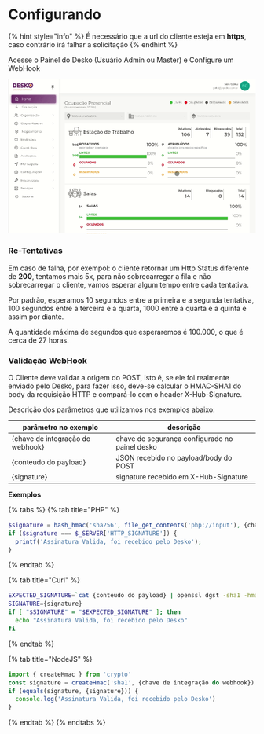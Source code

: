 # Configurando

{% hint style="info" %}
É necessário que a url do cliente esteja em **https**, caso contrário irá falhar a solicitação
{% endhint %}

Acesse o Painel do Desko (Usuário Admin ou Master) e Configure um WebHook

![](<.gitbook/assets/Peek 11-10-2021 20-43.gif>)

### Re-Tentativas

Em caso de falha, por exempol: o cliente retornar um Http Status diferente de **200**, tentamos mais 5x, para não sobrecarregar a fila e não sobrecarregar o cliente, vamos esperar algum tempo entre cada tentativa.

Por padrão, esperamos 10 segundos entre a primeira e a segunda tentativa, 100 segundos entre a terceira e a quarta, 1000 entre a quarta e a quinta e assim por diante.

A quantidade máxima de segundos que esperaremos é 100.000, o que é cerca de 27 horas.

### Validação WebHook

O Cliente deve validar a origem do POST, isto é, se ele foi realmente enviado pelo Desko, para fazer isso, deve-se calcular o HMAC-SHA1 do body da requisição HTTP e compará-lo com o header X-Hub-Signature.

Descrição dos parâmetros que utilizamos nos exemplos abaixo:

| parâmetro no exemplo             | descrição                                      |
| -------------------------------- | ---------------------------------------------- |
| {chave de integração do webhook} | chave de segurança configurado no painel desko |
| {conteudo do payload}            | JSON recebido no payload/body do POST          |
| {signature}                      | signature recebido em X-Hub-Signature          |

**Exemplos**

{% tabs %}
{% tab title="PHP" %}
```php
$signature = hash_hmac('sha256', file_get_contents('php://input'), {chave de integração do webhook});
if ($signature === $_SERVER['HTTP_SIGNATURE']) {
  printf('Assinatura Valida, foi recebido pelo Desko');
}
```
{% endtab %}

{% tab title="Curl" %}
```bash
EXPECTED_SIGNATURE=`cat {conteudo do payload} | openssl dgst -sha1 -hmac "{chave de integração do webhook}"`
SIGNATURE={signature}
if [ "$SIGNATURE" = "$EXPECTED_SIGNATURE" ]; then
  echo "Assinatura Valida, foi recebido pelo Desko"
fi
```
{% endtab %}

{% tab title="NodeJS" %}
```javascript
import { createHmac } from 'crypto'
const signature = createHmac('sha1', {chave de integração do webhook}).update({conteudo do payload}).digest('hex')
if (equals(signature, {signature})) {
  console.log('Assinatura Valida, foi recebido pelo Desko')
}
```
{% endtab %}
{% endtabs %}
